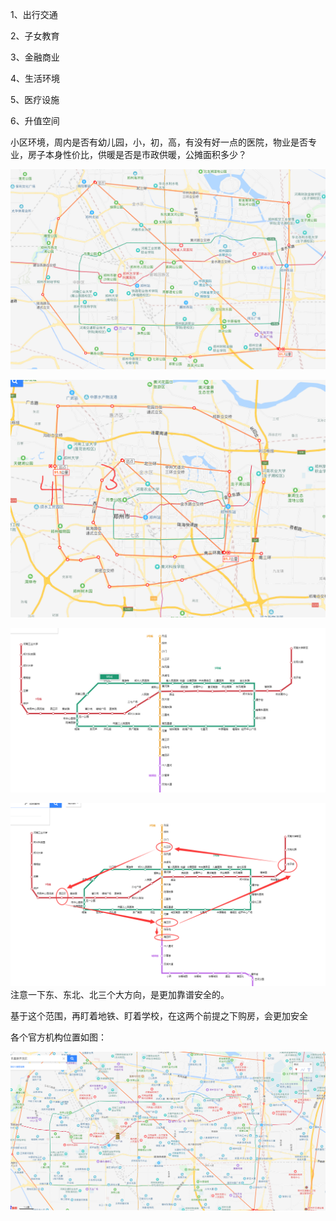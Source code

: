1、出行交通

2、子女教育

3、金融商业

4、生活环境

5、医疗设施

6、升值空间

小区环境，周内是否有幼儿园，小，初，高，有没有好一点的医院，物业是否专业，房子本身性价比，供暖是否是市政供暖，公摊面积多少？



![1568868195659](assets/1568868195659.png)

![1568868509914](assets/1568868509914.png)

![1568868598447](assets/1568868598447.png)

![1568868764671](assets/1568868764671.png)注意一下东、东北、北三个大方向，是更加靠谱安全的。

基于这个范围，再盯着地铁、盯着学校，在这两个前提之下购房，会更加安全

各个官方机构位置如图：

![1568869625562](assets/1568869625562.png)

